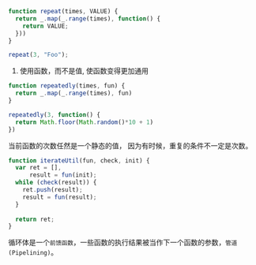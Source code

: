```javascript
function repeat(times, VALUE) {
  return _.map(_.range(times), function() {
    return VALUE;
  }))
}

repeat(3, "Foo");
```

1. 使用函数，而不是值, 使函数变得更加通用

```javascript
function repeatedly(times, fun) {
  return _.map(_.range(times), fun)
}

repeatedly(3, function() {
  return Math.floor(Math.random()*10 + 1)
})
```

当前函数的次数任然是一个静态的值， 因为有时候，重复的条件不一定是次数。

```javascript
function iterateUtil(fun, check, init) {
  var ret = [],
      result = fun(init);
  while (check(result)) {
    ret.push(result);
    result = fun(result);
  }
  
  return ret;
}
```

循环体是一个`前馈函数`，一些函数的执行结果被当作下一个函数的参数，`管道(Pipelining)`。
